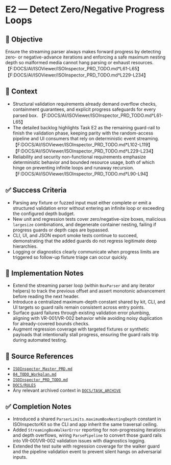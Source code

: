 # E2 — Detect Zero/Negative Progress Loops

## 🎯 Objective
Ensure the streaming parser always makes forward progress by detecting zero- or negative-advance iterations and enforcing a safe maximum nesting depth so malformed media cannot hang parsing or exhaust resources. 【F:DOCS/AI/ISOViewer/ISOInspector_PRD_TODO.md†L61-L65】【F:DOCS/AI/ISOViewer/ISOInspector_PRD_TODO.md†L229-L234】

## 🧩 Context
- Structural validation requirements already demand overflow checks, containment guarantees, and explicit progress safeguards for every parsed box. 【F:DOCS/AI/ISOViewer/ISOInspector_PRD_TODO.md†L61-L65】
- The detailed backlog highlights Task E2 as the remaining guard-rail to finish the validation phase, keeping parity with the random-access pipeline and UI consumers that rely on deterministic event streaming. 【F:DOCS/AI/ISOViewer/ISOInspector_PRD_TODO.md†L102-L119】【F:DOCS/AI/ISOViewer/ISOInspector_PRD_TODO.md†L229-L234】
- Reliability and security non-functional requirements emphasize deterministic behavior and bounded resource usage, both of which hinge on preventing infinite loops and runaway recursion. 【F:DOCS/AI/ISOViewer/ISOInspector_PRD_TODO.md†L90-L94】

## ✅ Success Criteria
- Parsing any fixture or fuzzed input must either complete or emit a structured validation error without entering an infinite loop or exceeding the configured depth budget.
- New unit and regression tests cover zero/negative-size boxes, malicious `largesize` combinations, and degenerate container nesting, failing if progress guards or depth caps are bypassed.
- CLI, UI, and JSON export smoke tests continue to succeed, demonstrating that the added guards do not regress legitimate deep hierarchies.
- Logging or diagnostics clearly communicate when progress limits are triggered so follow-up fixture triage can occur quickly.

## 🔧 Implementation Notes
- Extend the streaming parser loop (within `BoxParser` and any iterator helpers) to track the previous offset and assert monotonic advancement before reading the next header.
- Introduce a centralized maximum-depth constant shared by kit, CLI, and UI targets so guard rails remain consistent across entry points.
- Surface guard failures through existing validation error plumbing, aligning with VR-001/VR-002 behavior while avoiding noisy duplication for already-covered bounds checks.
- Augment regression coverage with targeted fixtures or synthetic payloads that intentionally stall progress, ensuring the guard rails trip during automated testing.

## 🧠 Source References
- [`ISOInspector_Master_PRD.md`](../AI/ISOViewer/ISOInspector_PRD_Full/ISOInspector_Master_PRD.md)
- [`04_TODO_Workplan.md`](../AI/ISOInspector_Execution_Guide/04_TODO_Workplan.md)
- [`ISOInspector_PRD_TODO.md`](../AI/ISOViewer/ISOInspector_PRD_TODO.md)
- [`DOCS/RULES`](../RULES)
- Any relevant archived context in [`DOCS/TASK_ARCHIVE`](../TASK_ARCHIVE)

## ✅ Completion Notes
- Introduced a shared `ParserLimits.maximumBoxNestingDepth` constant in ISOInspectorKit so the CLI and app inherit the same traversal ceiling.
- Added `StreamingBoxWalkerError` reporting for non-progressing iterations and depth overflows, wiring `ParsePipeline` to convert those guard rails into VR-001/VR-002 validation issues with diagnostics logging.
- Extended the test suite with regression coverage for the walker guard and the pipeline validation event to prevent silent hangs on adversarial inputs.
